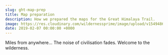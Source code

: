 ```yaml
---
slug: ght-map-prep
title: Map preparation
description: How we prepared the maps for the Great Himalaya Trail.
image: https://res.cloudinary.com/wildernessprime/image/upload/v1549486862/media/nepal.jpg
date: 2019-02-07 00:00:00 +0000
---
```

Miles from anywhere... The noise of civilisation fades. Welcome to the wilderness. 